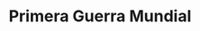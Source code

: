 ﻿---
title: "Primera Guerra Mundial"
permalink: periodes_310.html
layout: periode
dataInici: 1914-07-28
dataFi: 1918-11-11
sidebar: periodes
pares:
  - 472:
    title: "1914-1945"
    dataInici: "(1914)"
    dataFi: "(1945)"

fills:
  - 806:
    title: "Mar del Norte"
    dataInici: "(1914)"
    dataFi: "(1918)"

  - 629:
    title: "Combates aéreos"
    dataInici: "(1914-07-28)"
    dataFi: "(1918-11-11)"

  - 965:
    title: "Frente Africano"
    dataInici: "(1914-08-03)"
    dataFi: "(1918-11-23)"

  - 311:
    title: "Frente Occidental"
    dataInici: "(1914-08-04)"
    dataFi: "(1918-11-11)"

  - 649:
    title: "Frente Oriental"
    dataInici: "(1914-08-12)"
    dataFi: "(1918-03-03)"

  - 494:
    title: "Frente del Oriente Próximo"
    dataInici: "(1914-10-24)"
    dataFi: "(1918-10-30)"

  - 1036:
    title: "Frente Italiano"
    dataInici: "(1915-05-23)"
    dataFi: "(1918-11-06)"

jocsPrincipals:
  - title: "Paths of Glory"
    bggId: 91

  - title: "Quartermaster General: 1914"
    bggId: 208773

  - title: "The Guns of August"
    bggId: 4358
    dataInici: 
    dataFi: 

  - title: "World War I"
    bggId: 5297
    dataInici: 
    dataFi: 

  - title: "Fatal Alliances: The Great War"
    bggId: 62291
    dataInici: 
    dataFi: 

  - title: "The Great War 1914-1918"
    bggId: 5055
    dataInici: 
    dataFi: 

  - title: "La Grande Guerre 14-18"
    bggId: 5410
    dataInici: 
    dataFi: 

  - title: "Death in the Trenches: The Great War, 1914-1918"
    bggId: 15391
    dataInici: 
    dataFi: 

  - title: "Distant Foreign Fields: The Great War 1914-1918"
    bggId: 19003
    dataInici: 
    dataFi: 

  - title: "The Great War in Europe: Deluxe Edition"
    bggId: 30216
    dataInici: 
    dataFi: 

  - title: "Storm of Steel"
    bggId: 23642
    dataInici: 
    dataFi: 

  - title: "Fatal Alliances"
    bggId: 5466
    dataInici: 
    dataFi: 

  - title: "Fatal Alliances II"
    bggId: 7735
    dataInici: 
    dataFi: 

  - title: "Balance of Powers"
    bggId: 156843
    dataInici: 
    dataFi: 

jocsEscenaris:
  - title: "The Great War"
    bggId: 173105
    dataInici: 
    dataFi: 

  - title: "The Kaiser's Pirates"
    bggId: 28185
    dataInici: 
    dataFi: 

jocsEpoca:
jocsEpocaEscenaris:
---
